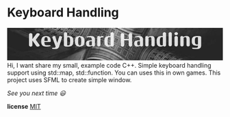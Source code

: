 # Keyboard Handling
![](image.png)
Hi, I want share my small, example code C++.
Simple keyboard handling support using std::map, std::function. You can uses this in own games.
This project uses SFML to create simple window.

*See you next time :smiley:*


**license**
[MIT](https://choosealicense.com/licenses/mit/)
